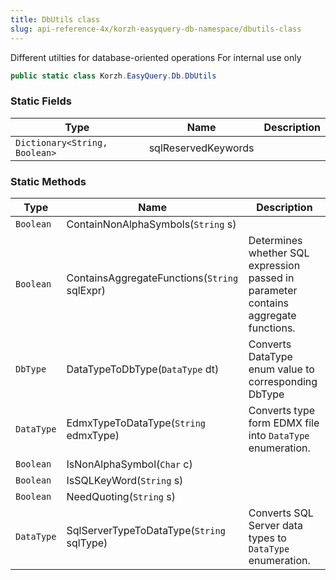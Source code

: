 ```yaml
---
title: DbUtils class
slug: api-reference-4x/korzh-easyquery-db-namespace/dbutils-class
---
```


Different utilties for database-oriented operations  For internal use only
```csharp
public static class Korzh.EasyQuery.Db.DbUtils

```

### Static Fields

| Type | Name | Description | 
| --- | --- | --- | 
| `Dictionary<String, Boolean>` | sqlReservedKeywords |  | 


### Static Methods

| Type | Name | Description | 
| --- | --- | --- | 
| `Boolean` | ContainNonAlphaSymbols(`String` s) |  | 
| `Boolean` | ContainsAggregateFunctions(`String` sqlExpr) | Determines whether SQL expression passed in parameter contains aggregate functions. | 
| `DbType` | DataTypeToDbType(`DataType` dt) | Converts DataType enum value to corresponding DbType | 
| `DataType` | EdmxTypeToDataType(`String` edmxType) | Converts type form EDMX file into `DataType` enumeration. | 
| `Boolean` | IsNonAlphaSymbol(`Char` c) |  | 
| `Boolean` | IsSQLKeyWord(`String` s) |  | 
| `Boolean` | NeedQuoting(`String` s) |  | 
| `DataType` | SqlServerTypeToDataType(`String` sqlType) | Converts SQL Server data types to `DataType` enumeration. |
